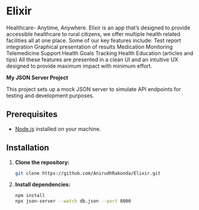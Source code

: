 # Elixir

Healthcare- Anytime, Anywhere.
Elixir is an app that’s designed to provide accessible healthcare to rural citizens, we offer multiple health related facilities all at one place.
Some of our key features include:
Test report integration
Graphical presentation of results
Medication Monitoring
Telemedicine Support
Health Goals Tracking
Health Education (articles and tips)
All these features are presented in a clean UI and an intuitive UX designed to provide maximum impact with minimum effort.

**My JSON Server Project**

This project sets up a mock JSON server to simulate API endpoints for testing and development purposes.

## Prerequisites

- [Node.js](https://nodejs.org/) installed on your machine.

## Installation

1. **Clone the repository:**
   ```bash
   git clone https://github.com/AnirudhRakonda/Elixir.git
2. **Install dependencies:**
   ```bash
   npm install
   npx json-server --watch db.json --port 8000

